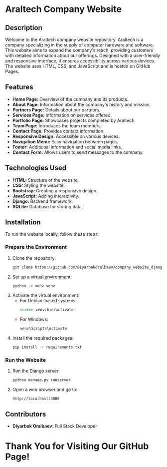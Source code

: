 # Araltech Company Website

## Description
Welcome to the Araltech company website repository. Araltech is a company specializing in the supply of computer hardware and software. This website aims to expand the company's reach, providing customers with detailed information about our offerings. Designed with a user-friendly and responsive interface, it ensures accessibility across various devices. The website uses HTML, CSS, and JavaScript and is hosted on GitHub Pages.

## Features
- **Home Page:** Overview of the company and its products.
- **About Page:** Information about the company's history and mission.
- **Partners Page:** Details about our partners.
- **Services Page:** Information on services offered.
- **Portfolio Page:** Showcases projects completed by Araltech.
- **Team Page:** Introduces the team members.
- **Contact Page:** Provides contact information.
- **Responsive Design:** Accessible on various devices.
- **Navigation Menu:** Easy navigation between pages.
- **Footer:** Additional information and social media links.
- **Contact Form:** Allows users to send messages to the company.

## Technologies Used
- **HTML:** Structure of the website.
- **CSS:** Styling the website.
- **Bootstrap:** Creating a responsive design.
- **JavaScript:** Adding interactivity.
- **Django:** Backend framework.
- **SQLite:** Database for storing data.

## Installation
To run the website locally, follow these steps:

### Prepare the Environment
1. Clone the repository:
    ```bash
    git clone https://github.com/Diyarbekoralbaev/company_website_django.git
    ```
2. Set up a virtual environment:
    ```bash
    python -m venv venv
    ```
3. Activate the virtual environment:
    - For Debian-based systems:
      ```bash
      source venv/bin/activate
      ```
    - For Windows:
      ```bash
      venv\Scripts\activate
      ```
4. Install the required packages:
    ```bash
    pip install -r requirements.txt
    ```

### Run the Website
1. Run the Django server:
    ```bash
    python manage.py runserver
    ```
2. Open a web browser and go to:
    ```
    http://localhost:8000
    ```

## Contributors
- **Diyarbek Oralbaev:** Full Stack Developer

# Thank You for Visiting Our GitHub Page!
